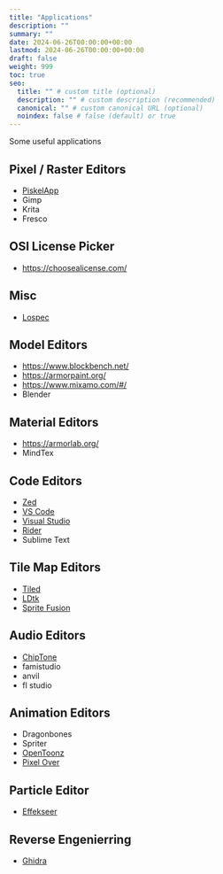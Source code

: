 ```yaml
---
title: "Applications"
description: ""
summary: ""
date: 2024-06-26T00:00:00+00:00
lastmod: 2024-06-26T00:00:00+00:00
draft: false
weight: 999
toc: true
seo:
  title: "" # custom title (optional)
  description: "" # custom description (recommended)
  canonical: "" # custom canonical URL (optional)
  noindex: false # false (default) or true
---
```


Some useful applications

## Pixel / Raster Editors
- [PiskelApp](https://www.piskelapp.com/)
- Gimp
- Krita
- Fresco

## OSI License Picker
- https://choosealicense.com/

## Misc
- [Lospec](https://lospec.com)

## Model Editors
- https://www.blockbench.net/
- https://armorpaint.org/
- https://www.mixamo.com/#/
- Blender

## Material Editors
- https://armorlab.org/
- MindTex

## Code Editors
- [Zed](https://zed.dev/)
- [VS Code](https://code.visualstudio.com/)
- [Visual Studio](https://visualstudio.microsoft.com/)
- [Rider](https://www.jetbrains.com/rider/)
- Sublime Text

## Tile Map Editors
- [Tiled](https://www.mapeditor.org/)
- [LDtk](https://ldtk.io/)
- [Sprite Fusion](https://www.spritefusion.com/)

## Audio Editors
- [ChipTone](https://sfbgames.itch.io/chiptone)
- famistudio
- anvil
- fl studio

## Animation Editors
- Dragonbones
- Spriter
- [OpenToonz](https://opentoonz.github.io/e/)
- [Pixel Over](https://pixelover.io)

## Particle Editor
- [Effekseer](https://effekseer.github.io/en/)

## Reverse Engenierring
- [Ghidra](https://ghidra-sre.org/)